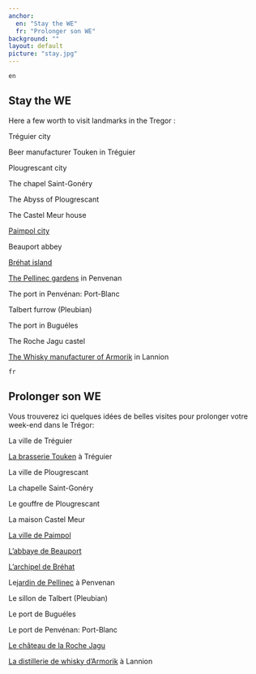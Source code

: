 ```yaml
---
anchor:
  en: "Stay the WE"
  fr: "Prolonger son WE"
background: ""
layout: default
picture: "stay.jpg"
---
```

`en`

## Stay the WE

Here a few worth to visit landmarks in the Tregor :

Tréguier city

Beer manufacturer Touken in Tréguier

Plougrescant city

The chapel Saint-Gonéry

The Abyss of Plougrescant

The Castel Meur house

[Paimpol city](http://uk.paimpol-goelo.com/)

Beauport abbey

[Bréhat island](http://uk.paimpol-goelo.com/discover/brehat-islands-all-five-senses)

[The Pellinec gardens](http://www.tregor-cotedajoncs-tourisme.com/welcome.php) in Penvenan

The port in Penvénan: Port-Blanc

Talbert furrow (Pleubian)

The port in Buguéles

The Roche Jagu castel

[The Whisky manufacturer of Armorik](http://distillerie-warenghem.com/en/) in Lannion



`fr`

## Prolonger son WE

Vous trouverez ici quelques idées de belles visites pour prolonger votre week-end dans le Trégor:

La ville de Tréguier

[La brasserie Touken](http://www.philomenn.com/) à Tréguier

La ville de Plougrescant

La chapelle Saint-Gonéry

Le gouffre de Plougrescant

La maison Castel Meur

[La ville de Paimpol](http://www.paimpol-goelo.com/)

[L’abbaye de Beauport](http://abbayebeauport.com/)

[L’archipel de Bréhat](http://www.paimpol-goelo.com/decouvrir/brehat%C2%A0-un-archipel-de-sensations)

Le[jardin de Pellinec](http://www.tregor-cotedajoncs-tourisme.com/fr/loisirs-terre/visites-jardins.php) à Penvenan

Le sillon de Talbert (Pleubian)

Le port de Buguéles

Le port de Penvénan: Port-Blanc

[Le château de la Roche Jagu](http://www.larochejagu.fr/_v2/lrj/index.php?page=presentation)

[La distillerie de whisky d’Armorik](http://distillerie-warenghem.com/fr/) à Lannion
